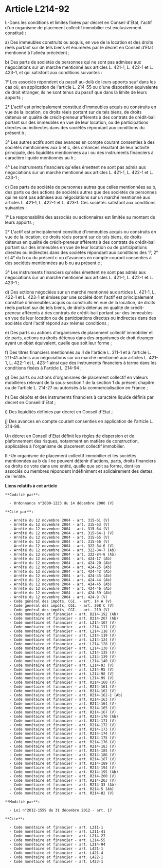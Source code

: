 # Article L214-92

I.-Dans les conditions et limites fixées par décret en Conseil d'Etat, l'actif d'un organisme de placement collectif
immobilier est exclusivement constitué : 

a) Des immeubles construits ou acquis, en vue de la location et des droits réels portant sur de tels biens et énumérés par le
décret en Conseil d'Etat mentionné à l'alinéa précédent ; 

b) Des parts de sociétés de personnes qui ne sont pas admises aux négociations sur un marché mentionné aux articles L.
421-1, 
L. 422-1 et L. 423-1, et qui satisfont aux conditions suivantes : 

1° Les associés répondent du passif au-delà de leurs apports sauf dans les cas où, en application de l'article L. 214-55 ou
d'une disposition équivalente de droit étranger, ils ne sont tenus du passif que dans la limite de leurs apports ; 

2° L'actif est principalement constitué d'immeubles acquis ou construits en vue de la location, de droits réels portant sur
de tels biens, de droits détenus en qualité de crédit-preneur afférents à des contrats de crédit-bail portant sur des
immeubles en vue de leur location, ou de participations directes ou indirectes dans des sociétés répondant aux conditions du
présent b ; 

3° Les autres actifs sont des avances en compte courant consenties à des sociétés mentionnées aux b et c, des créances
résultant de leur activité principale, des liquidités mentionnées au i ou des instruments financiers à caractère liquide
mentionnés au h ; 

4° Les instruments financiers qu'elles émettent ne sont pas admis aux négociations sur un marché mentionné aux articles L.
421-1, L. 422-1 et L. 423-1 ; 

c) Des parts de sociétés de personnes autres que celles mentionnées au b, des parts ou des actions de sociétés autres que des
sociétés de personnes qui ne sont pas admises aux négociations sur un marché mentionné aux articles L. 421-1, L. 422-1 et L.
423-1. Ces sociétés satisfont aux conditions suivantes : 

1° La responsabilité des associés ou actionnaires est limitée au montant de leurs apports ; 

2° L'actif est principalement constitué d'immeubles acquis ou construits en vue de la location, de droits réels portant sur
de tels biens, de droits détenus en qualité de crédit-preneur afférents à des contrats de crédit-bail portant sur des
immeubles en vue de leur location ou de participations directes ou indirectes dans des sociétés répondant aux conditions des
1°, 2° et 4° du b ou du présent c ou d'avances en compte courant consenties à des sociétés mentionnées au b ou au présent
c ; 

3° Les instruments financiers qu'elles émettent ne sont pas admis aux négociations sur un marché mentionné aux articles L.
421-1, L. 422-1 et L. 423-1 ; 

d) Des actions négociées sur un marché mentionné aux articles L. 421-1, L. 422-1 et L. 423-1 et émises par une société dont
l'actif est principalement constitué d'immeubles acquis ou construits en vue de la location, de droits réels portant sur de
tels biens, de droits détenus en qualité de crédit-preneur afférents à des contrats de crédit-bail portant sur des immeubles
en vue de leur location ou de participations directes ou indirectes dans des sociétés dont l'actif répond aux mêmes
conditions ; 

e) Des parts ou actions d'organismes de placement collectif immobilier et de parts, actions ou droits détenus dans des
organismes de droit étranger ayant un objet équivalent, quelle que soit leur forme ; 

f) Des titres financiers mentionnés au II de l'article L. 211-1 et à l'article L. 211-41 admis aux négociations sur un marché
mentionné aux articles L. 421-1, L. 422-1 et L. 423-1 ainsi que des instruments financiers à terme dans les conditions fixées
à l'article L. 214-94 ; 

g) Des parts ou actions d'organismes de placement collectif en valeurs mobilières relevant de la sous-section 1 de la section
1 du présent chapitre ou de l'article L. 214-27 ou autorisés à la commercialisation en France ; 

h) Des dépôts et des instruments financiers à caractère liquide définis par décret en Conseil d'Etat ; 

i) Des liquidités définies par décret en Conseil d'Etat ; 

j) Des avances en compte courant consenties en application de l'article L. 214-98. 

Un décret en Conseil d'Etat définit les règles de dispersion et de plafonnement des risques, notamment en matière de
construction, applicables à l'organisme de placement collectif immobilier. 

II.-Un organisme de placement collectif immobilier et les sociétés mentionnées au b du I ne peuvent détenir d'actions, parts,
droits financiers ou droits de vote dans une entité, quelle que soit sa forme, dont les associés ou membres répondent
indéfiniment et solidairement des dettes de l'entité.

**Liens relatifs à cet article**

	**Codifié par**:

	  - Ordonnance n°2000-1223 du 14 décembre 2000 (V)

	**Cité par**:

	  - Arrêté du 12 novembre 2004 - art. 315-61 (V)
	  - Arrêté du 12 novembre 2004 - art. 315-63 (V)
	  - Arrêté du 12 novembre 2004 - art. 315-64 (V)
	  - Arrêté du 12 novembre 2004 - art. 315-64-1 (V)
	  - Arrêté du 12 novembre 2004 - art. 315-65 (V)
	  - Arrêté du 12 novembre 2004 - art. 315-66 (V)
	  - Arrêté du 12 novembre 2004 - art. 322-84-6 (V)
	  - Arrêté du 12 novembre 2004 - art. 322-84-7 (Ab)
	  - Arrêté du 12 novembre 2004 - art. 322-84-8 (Ab)
	  - Arrêté du 12 novembre 2004 - art. 424-17 (Ab)
	  - Arrêté du 12 novembre 2004 - art. 424-20 (Ab)
	  - Arrêté du 12 novembre 2004 - art. 424-25 (Ab)
	  - Arrêté du 12 novembre 2004 - art. 424-42 (Ab)
	  - Arrêté du 12 novembre 2004 - art. 424-43 (Ab)
	  - Arrêté du 12 novembre 2004 - art. 424-44 (Ab)
	  - Arrêté du 12 novembre 2004 - art. 424-45 (Ab)
	  - Arrêté du 12 novembre 2004 - art. 424-46 (Ab)
	  - Arrêté du 12 novembre 2004 - art. 424-59 (Ab)
	  - Arrêté du 12 novembre 2004 - art. 424-9 (V)
	  - Code général des impôts, CGI. - art. 14 A (V)
	  - Code général des impôts, CGI. - art. 208 C (V)
	  - Code général des impôts, CGI. - art. 219 (V)
	  - Code monétaire et financier - art. D214-192 (Ab)
	  - Code monétaire et financier - art. D214-207 (Ab)
	  - Code monétaire et financier - art. L214-107 (V)
	  - Code monétaire et financier - art. L214-111 (V)
	  - Code monétaire et financier - art. L214-118 (V)
	  - Code monétaire et financier - art. L214-119 (V)
	  - Code monétaire et financier - art. L214-124 (V)
	  - Code monétaire et financier - art. L214-128 (V)
	  - Code monétaire et financier - art. L214-130 (V)
	  - Code monétaire et financier - art. L214-135 (V)
	  - Code monétaire et financier - art. L214-139 (V)
	  - Code monétaire et financier - art. L214-140 (V)
	  - Code monétaire et financier - art. L214-93 (V)
	  - Code monétaire et financier - art. L214-95 (V)
	  - Code monétaire et financier - art. L214-98 (V)
	  - Code monétaire et financier - art. L214-99 (V)
	  - Code monétaire et financier - art. R214-160 (V)
	  - Code monétaire et financier - art. R214-161 (V)
	  - Code monétaire et financier - art. R214-162 (V)
	  - Code monétaire et financier - art. R214-162-1 (Ab)
	  - Code monétaire et financier - art. R214-163 (V)
	  - Code monétaire et financier - art. R214-164 (V)
	  - Code monétaire et financier - art. R214-165 (V)
	  - Code monétaire et financier - art. R214-167 (V)
	  - Code monétaire et financier - art. R214-170 (Ab)
	  - Code monétaire et financier - art. R214-171 (V)
	  - Code monétaire et financier - art. R214-172 (V)
	  - Code monétaire et financier - art. R214-173 (V)
	  - Code monétaire et financier - art. R214-174 (V)
	  - Code monétaire et financier - art. R214-175 (V)
	  - Code monétaire et financier - art. R214-176 (V)
	  - Code monétaire et financier - art. R214-183 (V)
	  - Code monétaire et financier - art. R214-185 (V)
	  - Code monétaire et financier - art. R214-186 (V)
	  - Code monétaire et financier - art. R214-187 (V)
	  - Code monétaire et financier - art. R214-189 (V)
	  - Code monétaire et financier - art. R214-194 (V)
	  - Code monétaire et financier - art. R214-195 (Ab)
	  - Code monétaire et financier - art. R214-200 (V)
	  - Code monétaire et financier - art. R214-203 (V)
	  - Code monétaire et financier - art. R214-33 (Ab)
	  - Code monétaire et financier - art. R214-5 (Ab)
	  - Code monétaire et financier - art. R214-82 (V)

	**Modifié par**:

	  - Loi n°2012-1559 du 31 décembre 2012 - art. 17

	**Cite**:

	  - Code monétaire et financier - art. L211-1
	  - Code monétaire et financier - art. L211-41
	  - Code monétaire et financier - art. L214-27
	  - Code monétaire et financier - art. L214-55
	  - Code monétaire et financier - art. L214-94
	  - Code monétaire et financier - art. L421-1
	  - Code monétaire et financier - art. L421-4
	  - Code monétaire et financier - art. L422-1
	  - Code monétaire et financier - art. L423-1
